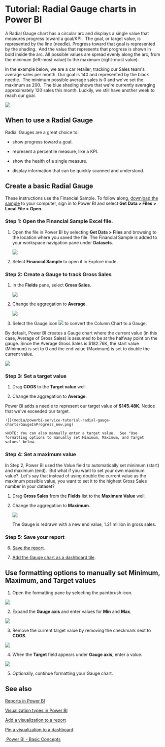 ﻿<properties
   pageTitle="Tutorial: Radial Gauge charts in Power BI"
   description="Tutorial: Radial Gauge charts in Power BI"
   services="powerbi"
   documentationCenter=""
   authors="mihart"
   manager="mblythe"
   editor=""
   tags=""/>

<tags
   ms.service="powerbi"
   ms.devlang="NA"
   ms.topic="article"
   ms.tgt_pltfrm="NA"
   ms.workload="powerbi"
   ms.date="11/30/2015"
   ms.author="mihart"/>

# Tutorial: Radial Gauge charts in Power BI

A Radial Gauge chart has a circular arc and displays a single value that measures progress toward a goal/KPI.  The goal, or target value, is represented by the line (needle). Progress toward that goal is represented by the shading.  And the value that represents that progress is shown in bold inside the arc. All possible values are spread evenly along the arc, from the minimum (left-most value) to the maximum (right-most value).

In the example below, we are a car retailer, tracking our Sales team's average sales per month. Our goal is 140 and represented by the black needle.  The minimum possible average sales is 0 and we've set the maximum as 200.  The blue shading shows that we're currently averaging approximately 120 sales this month. Luckily, we still have another week to reach our goal.

![](media/powerbi-service-tutorial-radial-gauge-charts/gauge_m.PNG)

## When to use a Radial Gauge

Radial Gauges are a great choice to:

-   show progress toward a goal.

-   represent a percentile measure, like a KPI.

-   show the health of a single measure.

-   display information that can be quickly scanned and understood.

## Create a basic Radial Gauge

These instructions use the Financial Sample. To follow along, [download the sample](http://go.microsoft.com/fwlink/?LinkID=521962) to your computer, sign in to Power BI and select **Get Data \> Files \>  Local File > Open**. 

### Step 1: Open the Financial Sample Excel file.

1.  Open the file in Power BI by selecting **Get Data \> Files** and browsing to the location where you saved the file. The Financial Sample is added to your workspace navigation pane under **Datasets**.

    ![](media/powerbi-service-tutorial-radial-gauge-charts/FinancialSampleDataset.png)

2.  Select **Financial Sample** to open it in Explore mode.

### Step 2: Create a Gauge to track Gross Sales

1.  In the **Fields** pane, select **Gross Sales**.

    ![](media/powerbi-service-tutorial-radial-gauge-charts/GrossSalesValue_new.png)

2.  Change the aggregation to **Average**.

    ![](media/powerbi-service-tutorial-radial-gauge-charts/changeToAverage_new.png)

3.  Select the Gauge icon ![](media/powerbi-service-tutorial-radial-gauge-charts/gaugeIcon_new.png) to convert the Column Chart to a Gauge.

  By default, Power BI creates a Gauge chart where the current value (in this case, Average of Gross Sales) is assumed to be at the halfway point on the gauge. Since the Average Gross Sales is $182.76K, the start value (Minimum) is set to 0 and the end value (Maximum) is set to double the current value.

  ![](media/powerbi-service-tutorial-radial-gauge-charts/gauge_no_target.png)

### Step 3: Set a target value

1. Drag **COGS** to the **Target value** well.

2.  Change the aggregation to **Average**.

  Power BI adds a needle to represent our target value of **$145.48K**. Notice that we've exceeded our target.

    ![](media/powerbi-service-tutorial-radial-gauge-charts/GaugeInProgress_new.png)

    >NOTE: You can also manually enter a target value.  See "Use formatting options to manually set Minimum, Maximum, and Target values" below.

### Step 4: Set a maximum value

In Step 2, Power BI used the Value field to automatically set minimum (start) and maximum (end).  But what if you want to set your own maximum value?  Let's say that instead of using double the current value as the maximum possible value, you want to set it to the highest Gross Sales number in your dataset? 

1.  Drag **Gross Sales** from the **Fields** list to the **Maximum Value** well.

2.  Change the aggregation to **Maximum**.

    ![](media/powerbi-service-tutorial-radial-gauge-charts/SetMaximum_new.png)

    The Gauge is redrawn with a new end value, 1.21 million in gross sales.

### Step 5: Save your report

6.  [Save the report](powerbi-service-save-a-report.md).

7. [Add the Gauge chart as a dashboard tile](powerbi-service-dashboard-tiles.md). 

## Use formatting options to manually set Minimum, Maximum, and Target values

1. Open the formatting pane by selecting the paintbrush icon.

  ![](media/powerbi-service-tutorial-radial-gauge-charts/PBI_format.png)

2. Expand the **Gauge axis** and enter values for **Min** and **Max**.

  ![](media/powerbi-service-tutorial-radial-gauge-charts/PBI_gauge_axis.png)

3. Remove the current target value by removing the checkmark next to **COGS**.

  ![](media/powerbi-service-tutorial-radial-gauge-charts/PBI_remove_target.png)

4. When the **Target** field appears under **Gauge axis**, enter a value.

  ![](media/powerbi-service-tutorial-radial-gauge-charts/PBI_new_target.png)

5. Optionally, continue formatting your Gauge chart.






## See also

[Reports in Power BI](powerbi-service-reports.md)

[Visualization types in Power BI](powerbi-service-visualization-types-for-reports-and-q-and-a.md)

[Add a visualization to a report](https://powerbi.uservoice.com/knowledgebase/articles/441777)

[Pin a visualization to a dashboard](powerbi-service-pin-a-tile-to-a-dashboard-from-a-report.md)

[ Power BI - Basic Concepts](powerbi-service-basic-concepts.md)
